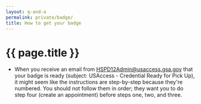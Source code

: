 ```yaml
---
layout: q-and-a
permalink: private/badge/
title: How to get your badge
---
```

# {{ page.title }}

* When you receive an email from [HSPD12Admin@usaccess.gsa.gov](mailto:HSPD12Admin@usaccess.gsa.gov) that your badge is ready (subject: USAccess - Credential Ready for Pick Up), it might seem like the instructions are step-by-step because they're numbered. You should not follow them in order; they want you to do step four (create an appointment) before steps one, two, and three.
